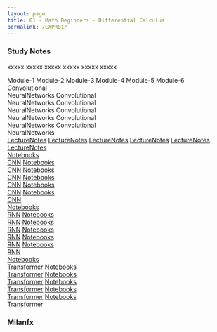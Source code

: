 ```yaml
---
layout: page
title: 01 - Math Beginners - Differential Calculus
permalink: /EXPR01/
---
```


<h3>Study Notes</h3>

xxxxx xxxxx xxxxx xxxxx xxxxx xxxxx

<div>
  <span class="btn modu">Module-1</span>
  <span class="btn modu">Module-2</span>
  <span class="btn modu">Module-3</span>
  <span class="btn modu">Module-4</span>
  <span class="btn modu">Module-5</span>
  <span class="btn modu">Module-6</span>
</div>

<div>
  <span class="btn name">Convolutional<br>NeuralNetworks</span>
  <span class="btn name">Convolutional<br>NeuralNetworks</span>
  <span class="btn name">Convolutional<br>NeuralNetworks</span>
  <span class="btn name">Convolutional<br>NeuralNetworks</span>
  <span class="btn name">Convolutional<br>NeuralNetworks</span>
  <span class="btn name">Convolutional<br>NeuralNetworks</span>
</div>

<div>
  <a href="/03-MSDS-Courses/MSDS01/M1/" class="btn note">LectureNotes</a>
  <a href="/03-MSDS-Courses/MSDS01/M2/" class="btn note">LectureNotes</a>
  <a href="/03-MSDS-Courses/MSDS01/M3/" class="btn note">LectureNotes</a>
  <a href="/03-MSDS-Courses/MSDS01/M4/" class="btn note">LectureNotes</a>
  <a href="/03-MSDS-Courses/MSDS01/M5/" class="btn note">LectureNotes</a>
  <a href="/03-MSDS-Courses/MSDS01/M6/" class="btn note">LectureNotes</a>
</div>

<div>
  <a href="/03-MSDS-Courses/MSDS01/M1/" class="btn work">Notebooks<br>CNN</a>
  <a href="/03-MSDS-Courses/MSDS01/M1/" class="btn work">Notebooks<br>CNN</a>
  <a href="/03-MSDS-Courses/MSDS01/M2/" class="btn work">Notebooks<br>CNN</a>
  <a href="/03-MSDS-Courses/MSDS01/M2/" class="btn work">Notebooks<br>CNN</a>
  <a href="/03-MSDS-Courses/MSDS01/M2/" class="btn work">Notebooks<br>CNN</a>
  <a href="/03-MSDS-Courses/MSDS01/M1/" class="btn work">Notebooks<br>CNN</a>
</div>

<div>
  <a href="/03-MSDS-Courses/MSDS01/M1/" class="btn prac">Notebooks<br>RNN</a>
  <a href="/03-MSDS-Courses/MSDS01/M1/" class="btn prac">Notebooks<br>RNN</a>
  <a href="/03-MSDS-Courses/MSDS01/M2/" class="btn prac">Notebooks<br>RNN</a>
  <a href="/03-MSDS-Courses/MSDS01/M2/" class="btn prac">Notebooks<br>RNN</a>
  <a href="/03-MSDS-Courses/MSDS01/M2/" class="btn prac">Notebooks<br>RNN</a>
  <a href="/03-MSDS-Courses/MSDS01/M1/" class="btn prac">Notebooks<br>RNN</a>
</div>

<div>
  <a href="/03-MSDS-Courses/MSDS01/M1/" class="btn prac">Notebooks<br>Transformer</a>
  <a href="/03-MSDS-Courses/MSDS01/M1/" class="btn prac">Notebooks<br>Transformer</a>
  <a href="/03-MSDS-Courses/MSDS01/M2/" class="btn prac">Notebooks<br>Transformer</a>
  <a href="/03-MSDS-Courses/MSDS01/M2/" class="btn prac">Notebooks<br>Transformer</a>
  <a href="/03-MSDS-Courses/MSDS01/M2/" class="btn prac">Notebooks<br>Transformer</a>
  <a href="/03-MSDS-Courses/MSDS01/M1/" class="btn prac">Notebooks<br>Transformer</a>
</div>

<h3>Milanfx</h3>